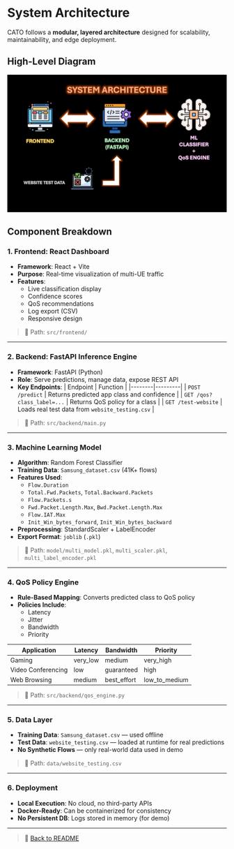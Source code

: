 # System Architecture

CATO follows a **modular, layered architecture** designed for scalability, maintainability, and edge deployment.

## High-Level Diagram

![CATO Architecture Diagram](images/CATOArchitecture.jpg)



## Component Breakdown

### 1. Frontend: React Dashboard
- **Framework**: React + Vite
- **Purpose**: Real-time visualization of multi-UE traffic
- **Features**:
  - Live classification display
  - Confidence scores
  - QoS recommendations
  - Log export (CSV)
  - Responsive design

> 📁 Path: `src/frontend/`

---

### 2. Backend: FastAPI Inference Engine
- **Framework**: FastAPI (Python)
- **Role**: Serve predictions, manage data, expose REST API
- **Key Endpoints**:
  | Endpoint | Function |
  |--------|---------|
  | `POST /predict` | Returns predicted app class and confidence |
  | `GET /qos?class_label=...` | Returns QoS policy for a class |
  | `GET /test-website` | Loads real test data from `website_testing.csv` |

> 📁 Path: `src/backend/main.py`

---

### 3. Machine Learning Model
- **Algorithm**: Random Forest Classifier
- **Training Data**: `Samsung_dataset.csv` (41K+ flows)
- **Features Used**:
  - `Flow.Duration`
  - `Total.Fwd.Packets`, `Total.Backward.Packets`
  - `Flow.Packets.s`
  - `Fwd.Packet.Length.Max`, `Bwd.Packet.Length.Max`
  - `Flow.IAT.Max`
  - `Init_Win_bytes_forward`, `Init_Win_bytes_backward`
- **Preprocessing**: StandardScaler + LabelEncoder
- **Export Format**: `joblib` (`.pkl`)

> 📁 Path: `model/multi_model.pkl`, `multi_scaler.pkl`, `multi_label_encoder.pkl`

---

### 4. QoS Policy Engine
- **Rule-Based Mapping**: Converts predicted class to QoS policy
- **Policies Include**:
  - Latency
  - Jitter
  - Bandwidth
  - Priority

| Application | Latency | Bandwidth | Priority |
|-----------|--------|----------|----------|
| Gaming | very_low | medium | very_high |
| Video Conferencing | low | guaranteed | high |
| Web Browsing | medium | best_effort | low_to_medium |

> 📁 Path: `src/backend/qos_engine.py`

---

### 5. Data Layer
- **Training Data**: `Samsung_dataset.csv` — used offline
- **Test Data**: `website_testing.csv` — loaded at runtime for real predictions
- **No Synthetic Flows** — only real-world data used in demo

> 📁 Path: `data/website_testing.csv`

---

### 6. Deployment
- **Local Execution**: No cloud, no third-party APIs
- **Docker-Ready**: Can be containerized for consistency
- **No Persistent DB**: Logs stored in memory (for demo)

---

> 🔗 [Back to README](../README.md)

